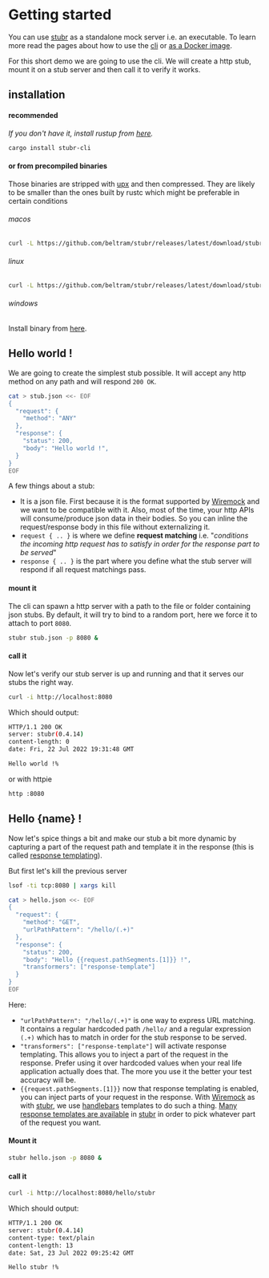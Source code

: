 # Getting started

You can use [stubr](https://github.com/beltram/stubr) as a standalone mock server i.e. an executable. To learn more read the pages about how to use the
[cli](../cli.md) or [as a Docker image](../docker.md).

For this short demo we are going to use the cli. We will create a http stub, mount it on a stub server and then call it
to verify it works.

## installation

#### recommended

*If you don't have it, install rustup from [here](https://rustup.rs/).*

```bash
cargo install stubr-cli
```

#### or from precompiled binaries

Those binaries are stripped with [upx](https://upx.github.io/) and then compressed. They are likely to be smaller than
the ones built by rustc which might be preferable in certain conditions

###### macos

```bash
curl -L https://github.com/beltram/stubr/releases/latest/download/stubr-macos.tar.gz | tar xz - -C /usr/local/bin
```

###### linux

```bash
curl -L https://github.com/beltram/stubr/releases/latest/download/stubr-linux.tar.gz | tar xz - -C /usr/local/bin
```

###### windows

Install binary from [here](https://github.com/beltram/stubr/releases/latest/download/stubr-windozs.zip).

## Hello world !

We are going to create the simplest stub possible. It will accept any http method on any path and will respond `200 OK`.

```bash
cat > stub.json <<- EOF
{
  "request": {
    "method": "ANY"
  },
  "response": {
    "status": 200,
    "body": "Hello world !",
  }
}
EOF
```

A few things about a stub:

* It is a json file. First because it is the format supported by [Wiremock](https://github.com/tomakehurst/wiremock) and
  we want to be compatible with it. Also, most of the time, your http APIs will consume/produce json data in their
  bodies. So you can inline the request/response body in this file without externalizing it.
* `request { .. }` is where we define **request matching** i.e. "*conditions the incoming http request has to satisfy in
  order for the response part to be served*"
* `response { .. }` is the part where you define what the stub server will respond if all request matchings pass.

#### mount it

The cli can spawn a http server with a path to the file or folder containing json stubs. By default, it will try to bind
to a random port, here we force it to attach to port `8080`.

```bash
stubr stub.json -p 8080 &
```

#### call it

Now let's verify our stub server is up and running and that it serves our stubs the right way.

```bash
curl -i http://localhost:8080
```

Which should output:

```bash
HTTP/1.1 200 OK
server: stubr(0.4.14)
content-length: 0
date: Fri, 22 Jul 2022 19:31:48 GMT

Hello world !%
```

or with httpie

```bash
http :8080
```

## Hello {name} !

Now let's spice things a bit and make our stub a bit more dynamic by capturing a part of the request path and template
it in the response (this is called [response templating](../stubs/response.md)).

But first let's kill the previous server

```bash
lsof -ti tcp:8080 | xargs kill
```

```bash
cat > hello.json <<- EOF
{
  "request": {
    "method": "GET",
    "urlPathPattern": "/hello/(.+)"
  },
  "response": {
    "status": 200,
    "body": "Hello {{request.pathSegments.[1]}} !",
    "transformers": ["response-template"]
  }
}
EOF
```

Here:

* `"urlPathPattern": "/hello/(.+)"` is one way to express URL matching. It contains a regular hardcoded path `/hello/`
  and a regular expression `(.+)` which has to match in order for the stub response to be served.
* `"transformers": ["response-template"]` will activate response templating. This allows you to inject a part of the
  request in the response. Prefer using it over hardcoded values when your real life application actually does that. The
  more you use it the better your test accuracy will be.
* `{{request.pathSegments.[1]}}` now that response templating is enabled, you can inject parts of your request in the
  response. With [Wiremock](https://github.com/tomakehurst/wiremock) as with [stubr](https://github.com/beltram/stubr), we
  use [handlebars](https://handlebarsjs.com/) templates to do such a
  thing. [Many response templates are available](../stubs/response.md) in [stubr](https://github.com/beltram/stubr) in order to pick whatever part
  of the request you want.

#### Mount it

```bash
stubr hello.json -p 8080 &
```

#### call it

```bash
curl -i http://localhost:8080/hello/stubr
```

Which should output:

```bash
HTTP/1.1 200 OK
server: stubr(0.4.14)
content-type: text/plain
content-length: 13
date: Sat, 23 Jul 2022 09:25:42 GMT

Hello stubr !%
```